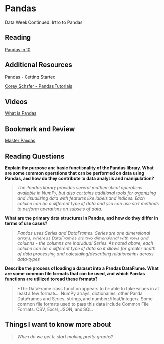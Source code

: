 # Pandas

Data Week Continued: Intro to Pandas

## Reading

[Pandas in 10](https://pandas.pydata.org/pandas-docs/stable/user_guide/10min.html)

## Additional Resources

[Pandas - Getting Started](https://pandas.pydata.org/pandas-docs/stable/getting_started/intro_tutorials/index.html)

[Corey Schafer - Pandas Tutorials](https://www.youtube.com/playlist?list=PL-osiE80TeTsWmV9i9c58mdDCSskIFdDS)

## Videos

[What is Pandas](https://www.youtube.com/watch?v=dcqPhpY7tWk&t=391s)

## Bookmark and Review

[Master Pandas](https://towardsdatascience.com/be-a-more-efficient-data-scientist-today-master-pandas-with-this-guide-ea362d27386)

## Reading Questions

**Explain the purpose and basic functionality of the Pandas library. What are some common operations that can be performed on data using Pandas, and how do they contribute to data analysis and manipulation?**

>*The Pandas library provides several mathematical operations available in NumPy, but also contains additional tools for organizing and visualizing data with features like labels and indices. Each column can be a different type of data and you can use sort methods to perform operations on subsets of data.*

**What are the primary data structures in Pandas, and how do they differ in terms of use cases?**

>*Pandas uses Series and DataFrames. Series are one dimensional arrays, whereas DataFrames are two dimensional with rows and columns - the columns are individual Series. As noted above, each column can be a different type of data so it allows for greater depth of data processing and calculating/describing relationships across data-types*

**Describe the process of loading a dataset into a Pandas DataFrame. What are some common file formats that can be used, and which Pandas functions are utilized to read these formats?**

>*The DataFrame class function appears to be able to take values in at least a few formats... NumPy arrays, dictionaries, other Panda DataFrames and Series, strings, and numbers/float/integers. Some common file formats used to pass this data include Common File Formats: CSV, Excel, JSON, and SQL.

## Things I want to know more about

>*When do we get to start making pretty graphs?*
